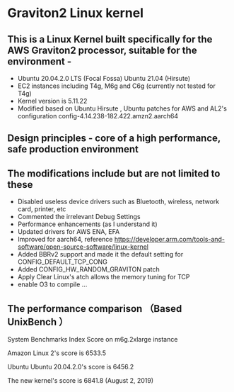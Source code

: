 # Graviton2 Linux kernel

## This is a Linux Kernel built specifically for the AWS Graviton2 processor, suitable for the environment -
- Ubuntu 20.04.2.0 LTS (Focal Fossa) Ubuntu 21.04 (Hirsute)
- EC2 instances including T4g, M6g and C6g (currently not tested for T4g)
- Kernel version is 5.11.22 
- Modified based on Ubuntu Hirsute , Ubuntu patches for AWS and AL2's configuration config-4.14.238-182.422.amzn2.aarch64


## Design principles - core of a high performance, safe production environment

## The modifications include but are not limited to these 
- Disabled useless device drivers such as Bluetooth, wireless, network card, printer, etc
- Commented the irrelevant Debug Settings
- Performance enhancements (as I understand it)
- Updated drivers for AWS ENA, EFA 
- Improved for aarch64, reference https://developer.arm.com/tools-and-software/open-source-software/linux-kernel
- Added BBRv2 support and made it the default setting for CONFIG_DEFAULT_TCP_CONG
- Added CONFIG_HW_RANDOM_GRAVITON patch
- Apply Clear Linux's atch allows the memory tuning for TCP
- enable O3 to compile
...

## The performance comparison （Based UnixBench ）
System Benchmarks Index Score on m6g.2xlarge instance

Amazon Linux 2's score is          6533.5

Ubuntu Ubuntu 20.04.2.0's score is 6456.2

The new kernel's score is          6841.8  (August 2, 2019)

